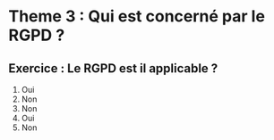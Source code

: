 # Theme 3 : Qui est concerné par le RGPD ?

## Exercice : Le RGPD est il applicable ?

1) Oui
2) Non
3) Non
4) Oui
5) Non
